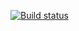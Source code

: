 [![Build status](https://ci.appveyor.com/api/projects/status/rw7ky1op8oafsbqp?svg=true)](https://ci.appveyor.com/project/osyualex/patternstask2)